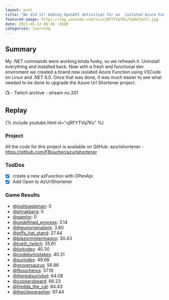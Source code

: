 ```yaml
---
layout: post
title: "We did it! Adding OpenAPI definition for an  isolated Azure Function(stream 202)"
featured-image: https://img.youtube.com/vi/xjRFYTVq7Ks/hqdefault.jpg
date: 2023-05-12 06:30 -0500
categories: learning
---
```


## Summary

My .NET commands were working kinda funky, so we refreash it. Uninstall everything and installed back. Now with a fresh and functional dev enviroment we created a brand new isolated Azure Function using VSCode on Linux and .NET 6.0. Once that was done, it was much easier to see what needed to be done to upgrade the Azure Url Shortener project.

📺 - Twitch archive - stream no.201 

## Replay

{% include youtube.html id="xjRFYTVq7Ks" %}
<br/><!--more-->

### Project

All the code for this project is available on GitHub: azurlshortener - https://github.com/FBoucher/azurlshortener

### TodDos

- [X] create a new azFunction with OPenApi
- [X] Add Open to AzUrlShortener

### Game Results

- [@joshluedeman](https://www.twitch.tv/joshluedeman): 0
- [@phrakberg](https://www.twitch.tv/phrakberg): 0
- [@gamlor](https://www.twitch.tv/gamlor): 0
- [@undefined_process](https://www.twitch.tv/undefined_process): 3.14
- [@theunoriginaljerk](https://www.twitch.tv/theunoriginaljerk): 3.80
- [@jeffs_hat_stand](https://www.twitch.tv/jeffs_hat_stand): 27.44
- [@blazormistermagoo](https://www.twitch.tv/blazormistermagoo): 30.43
- [@tyeth_twitch](https://www.twitch.tv/tyeth_twitch): 35.61
- [@lurkydev](https://www.twitch.tv/lurkydev): 40.30
- [@codebymistakes](https://www.twitch.tv/codebymistakes): 40.31
- [@surlydev](https://www.twitch.tv/surlydev): 49.66
- [@groversaurus](https://www.twitch.tv/groversaurus): 56.96
- [@fboucheros](https://www.twitch.tv/fboucheros): 57.19
- [@therealsurlybot](https://www.twitch.tv/therealsurlybot): 64.08
- [@coppersbeard](https://www.twitch.tv/coppersbeard): 66.23
- [@fredda_the_cat](https://www.twitch.tv/fredda_the_cat): 84.43
- [@theclipographer](https://www.twitch.tv/theclipographer): 97.44
